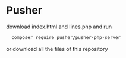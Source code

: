 # Pusher
download index.html and lines.php and run 
```bash
  composer require pusher/pusher-php-server
```
or download all the files of this repository
